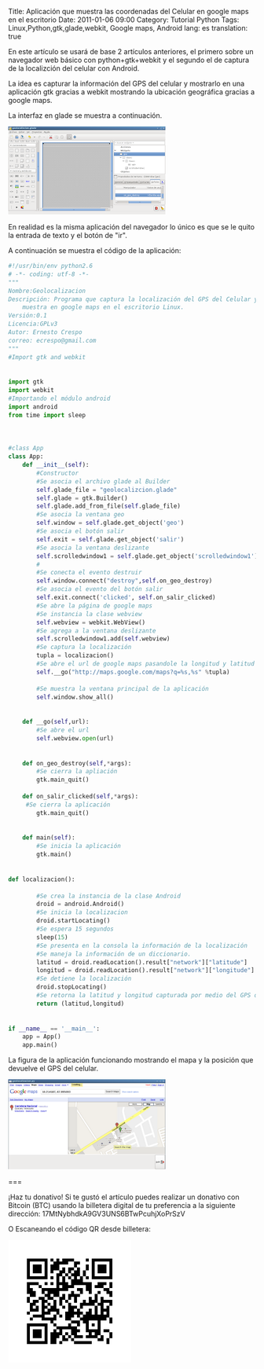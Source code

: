 Title: Aplicación que muestra las coordenadas del Celular en google maps en el escritorio
Date: 2011-01-06 09:00
Category: Tutorial Python
Tags: Linux,Python,gtk,glade,webkit, Google maps, Android
lang: es
translation: true

En este artículo se usará de base 2 artículos anteriores, el primero sobre un navegador web básico con python+gtk+webkit y el segundo el de captura de la localizción del celular con Android.

La idea es capturar la información del GPS del celular y mostrarlo en una aplicación gtk gracias a webkit mostrando la ubicación geográfica gracias a google maps.

La interfaz en glade se muestra a continuación.



![Glade webkit - Navegador](./images/tutorialpythongtkglade12-1.png)


En realidad es la misma aplicación del navegador lo único es que se le quito la entrada de texto y el botón de "ir".

A continuación se muestra el código de la aplicación:


```python
#!/usr/bin/env python2.6
# -*- coding: utf-8 -*-
"""
Nombre:Geolocalizacion
Descripción: Programa que captura la localización del GPS del Celular y lo
    muestra en google maps en el escritorio Linux.
Versión:0.1
Licencia:GPLv3
Autor: Ernesto Crespo
correo: ecrespo@gmail.com
"""
#Import gtk and webkit


import gtk
import webkit
#Importando el módulo android
import android
from time import sleep



#class App
class App:
    def __init__(self):
        #Constructor
        #Se asocia el archivo glade al Builder
        self.glade_file = "geolocalizcion.glade"
        self.glade = gtk.Builder()
        self.glade.add_from_file(self.glade_file)
        #Se asocia la ventana geo
        self.window = self.glade.get_object('geo')
        #Se asocia el botón salir
        self.exit = self.glade.get_object('salir')
        #Se asocia la ventana deslizante
        self.scrolledwindow1 = self.glade.get_object('scrolledwindow1')
        #
        #Se conecta el evento destruir
        self.window.connect("destroy",self.on_geo_destroy)
        #Se asocia el evento del botón salir
        self.exit.connect('clicked', self.on_salir_clicked)
        #Se abre la página de google maps
        #Se instancia la clase webview
        self.webview = webkit.WebView()
        #Se agrega a la ventana deslizante
        self.scrolledwindow1.add(self.webview)
        #Se captura la localización
        tupla = localizacion()
        #Se abre el url de google maps pasandole la longitud y latitud
        self.__go("http://maps.google.com/maps?q=%s,%s" %tupla)

        #Se muestra la ventana principal de la aplicación
        self.window.show_all()


    def __go(self,url):
        #Se abre el url
        self.webview.open(url)


    def on_geo_destroy(self,*args):
        #Se cierra la apliación
        gtk.main_quit()

    def on_salir_clicked(self,*args):
     #Se cierra la aplicación
        gtk.main_quit()


    def main(self):
        #Se inicia la aplicación
        gtk.main()


def localizacion():

        #Se crea la instancia de la clase Android
        droid = android.Android()
        #Se inicia la localizacion
        droid.startLocating()
        #Se espera 15 segundos
        sleep(15)
        #Se presenta en la consola la información de la localización
        #Se maneja la información de un diccionario.
        latitud = droid.readLocation().result["network"]["latitude"]
        longitud = droid.readLocation().result["network"]["longitude"]
        #Se detiene la localización
        droid.stopLocating()
        #Se retorna la latitud y longitud capturada por medio del GPS del celular.
        return (latitud,longitud)


if __name__ == '__main__':
    app = App()
    app.main()

```

La figura de la aplicación funcionando mostrando el mapa y la posición que devuelve el GPS del celular.

![Navegador ](./images/tutorialpythongtkglade12-2.png)



===

¡Haz tu donativo!
Si te gustó el artículo puedes realizar un donativo con Bitcoin (BTC)
usando la billetera digital de tu preferencia a la siguiente
dirección: 17MtNybhdkA9GV3UNS6BTwPcuhjXoPrSzV

O Escaneando el código QR desde billetera:

![17MtNybhdkA9GV3UNS6BTwPcuhjXoPrSzV](./images/17MtNybhdkA9GV3UNS6BTwPcuhjXoPrSzV.png)
